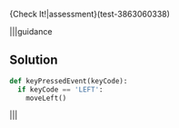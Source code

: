
{Check It!|assessment}(test-3863060338)

|||guidance
## Solution

```python
def keyPressedEvent(keyCode):
  if keyCode == 'LEFT':
    moveLeft()
```

|||
